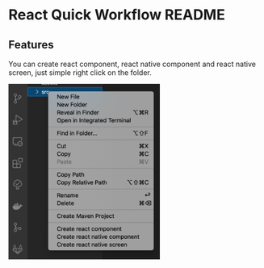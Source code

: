 # React Quick Workflow README

## Features

You can create react component, react native component and react native screen, just simple right click on the folder.

<img src="./images/readme/features.png" width="300" >
